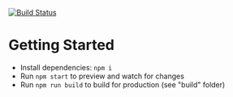 [![Build Status](https://travis-ci.org/frontend-union-conf/func2016.svg?branch=master)](https://travis-ci.org/frontend-union-conf/func2016)

# Getting Started

- Install dependencies: `npm i`
- Run `npm start` to preview and watch for changes
- Run `npm run build` to build for production (see "build" folder)
